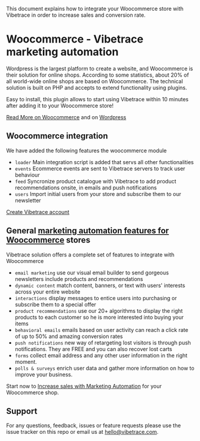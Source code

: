 

This document explains how to integrate your Woocommerce store with Vibetrace in order to increase sales and conversion rate.

Woocommerce - Vibetrace marketing automation
=============

Wordpress is the largest platform to create a website, and Woocommerce is their solution for online shops. According to some statistics, about 20% of all world-wide online shops are based on Woocommerce. The technical solution is built on PHP and accepts to extend functionality using plugins.

Easy to install, this plugin allows to start using Vibetrace within 10 minutes after adding it to your Woocommerce store!

[Read More on Woocommerce](https://woocommerce.com) and on [Wordpress](https://wordpress.org)

Woocommerce integration
-------
We have added the following features the woocommerce module
- `loader` Main integration script is added that servs all other functionalities
- `events` Ecommerce events are sent to Vibetrace servers to track user behaviour 
- `feed` Syncronize product catalogue with Vibetrace to add product recommendations onsite, in emails and push notifications
- `users` Import initial users from your store and subscribe them to our newsletter

[Create Vibetrace account](https://vibetrace.com/?utm_campaign=content&utm_medium=referral&utm_source=github&utm_term=create)

General [marketing automation features for Woocommerce](http://vibetrace.com/marketing-automation-cloud-woocommerce/?utm_campaign=content&utm_medium=referral&utm_source=github&utm_term=marketing) stores
-------
Vibetrace solution offers a complete set of features to integrate with Woocommerce
 - `email marketing` use our visual email builder to send gorgeous newsletters include products and recommendations
 - `dynamic content` match content, banners, or text with users' interests across your entire website
 - `interactions` display messages to entice users into purchasing or subscribe them to a special offer
 - `product recommendations` use our 20+ algorithms to display the right products to each customer so he is more interested into buying your items
 - `behavioral emails` emails based on user activity can reach a click rate of up to 50% and amazing conversion rates
 - `push notifications` new way of retargeting lost visitors is through push notifications. They are FREE and you can also recover lost carts
 - `forms` collect email address and any other user information in the right moment.
 - `polls & surveys` enrich user data and gather more information on how to improve your business.

Start now to [Increase sales with Marketing Automation](https://vibetrace.com/?utm_campaign=content&utm_medium=referral&utm_source=github&utm_term=increase) for your Woocommerce shop.

Support
-------
For any questions, feedback, issues or feature requests please use the issue tracker on this repo or email us at [hello@vibetrace.com](mailto:hello@vibetrace.com).
